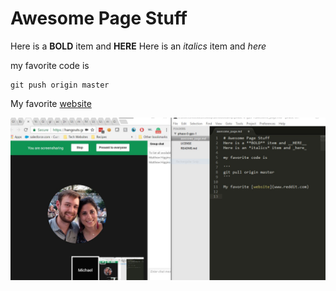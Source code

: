 # Awesome Page Stuff
Here is a **BOLD** item and __HERE__
Here is an *italics* item and _here_

my favorite code is

```
git push origin master
```

My favorite [website](https://www.reddit.com/)

![Look at this teamwork!](Teamwork.JPG "Teamwork alt tag")
